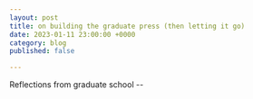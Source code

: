 ```yaml
---
layout: post
title: on building the graduate press (then letting it go)
date: 2023-01-11 23:00:00 +0000
category: blog
published: false

---
```

Reflections from graduate school -- 

